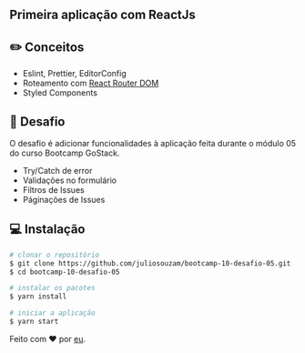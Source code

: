 
## Primeira aplicação com ReactJs

## :pencil2: Conceitos

- Eslint, Prettier, EditorConfig
- Roteamento com [React Router DOM](www.google.com)
- Styled Components

## :memo: Desafio

O desafio é adicionar funcionalidades à aplicação feita durante o módulo 05 do curso Bootcamp GoStack.

- Try/Catch de error
- Validações no formulário
- Filtros de Issues
- Páginações de Issues

## :computer: Instalação

```sh
# clonar o repositório
$ git clone https://github.com/juliosouzam/bootcamp-10-desafio-05.git
$ cd bootcamp-10-desafio-05

# instalar os pacotes
$ yarn install

# iniciar a aplicação
$ yarn start
```

Feito com :hearts: por [eu](https://gist.github.com/juliosouzam/).
